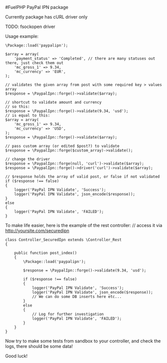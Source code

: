 #FuelPHP PayPal IPN package

Currently package has cURL driver only

TODO: fsockopen driver

Usage example:

    \Package::load('paypalipn');

    $array = array(
        'payment_status' => 'Completed', // there are many statuses out there, just check them out
        'mc_gross_1' => 9.34,
        'mc_currency' => 'EUR',
    );

    // validates the given array from post with some required key > values array
    $response = \PaypalIpn::forge()->validate($array);

    // shortcut to validate amount and currency
    // so this:
    $response = \PaypalIpn::forge()->validate(9.34, 'usd');
    // is equal to this:
    $array = array(
        'mc_gross_1' => 9.34,
        'mc_currency' => 'USD',
    );
    $response = \PaypalIpn::forge()->validate($array);

    // pass custom array (or edited $post?) to validate
    $response = \PaypalIpn::forge($custom_array)->validate();

    // change the driver
    $response = \PaypalIpn::forge(null, 'curl')->validate($array);
    $response = \PaypalIpn::forge()->driver('curl')->validate($array);

    // $response holds the array of valid post, or false if not validated
    if ($response !== false)
    {
        logger('PayPal IPN Validate', 'Success');
        logger('PayPal IPN Validate', json_encode($response));
    }
    else
    {
        logger('PayPal IPN Validate', 'FAILED');
    }


To make life easier, here is the example of the rest controller:
// access it via http://yoursite.com/securedipn


    class Controller_SecuredIpn extends \Controller_Rest
    {

        public function post_index()
        {
            \Package::load('paypalipn');

            $response = \PaypalIpn::forge()->validate(9.34, 'usd');

            if ($response !== false)
            {
                logger('PayPal IPN Validate', 'Success');
                logger('PayPal IPN Validate', json_encode($response));
                // We can do some DB inserts here etc...
            }
            else
            {
                // Log for further investigation
                logger('PayPal IPN Validate', 'FAILED');
            }
        }
    }

Now try to make some tests from sandbox to your controller, and check the logs, there
should be some data!


Good luck!
